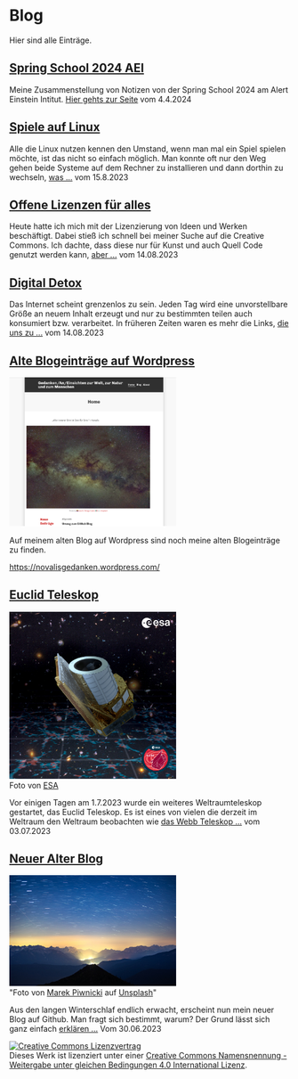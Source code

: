 # Blog

Hier sind alle Einträge.

## [Spring School 2024 AEI](Blog/Spring-school-2024.md)

Meine Zusammenstellung von Notizen von der Spring School 2024 am Alert Einstein Intitut.
[Hier gehts zur Seite](https://christiang7.github.io/Spring-School-2024/#/) vom 4.4.2024

## [Spiele auf Linux](Blog/Spiele_auf_Linux.md)

Alle die Linux nutzen kennen den Umstand, wenn man mal ein Spiel spielen möchte, ist das nicht so einfach möglich. Man konnte oft nur den Weg gehen beide Systeme auf dem Rechner zu installieren und dann dorthin zu wechseln, [was ...](Blog/Spiele_auf_Linux.md) vom 15.8.2023

## [Offene Lizenzen für alles](Blog/Offene_Lizenzen_für_alles.md)

Heute hatte ich mich mit der Lizenzierung von Ideen und Werken beschäftigt. Dabei stieß ich schnell bei meiner Suche auf die Creative Commons. Ich dachte, dass diese nur für Kunst und auch Quell Code genutzt werden kann, [aber ...](Blog/Offene_Lizenzen_für_alles.md) vom 14.08.2023

## [Digital Detox](Blog/Digital_Detox.md)

Das Internet scheint grenzenlos zu sein. Jeden Tag wird eine unvorstellbare Größe an neuem Inhalt erzeugt und nur zu bestimmten teilen auch konsumiert bzw. verarbeitet. In früheren Zeiten waren es mehr die Links, [die uns zu ...](Blog/Digital_Detox.md) vom 14.08.2023

## [Alte Blogeinträge auf Wordpress](https://novalisgedanken.wordpress.com/)
[ <div>  <img width="300" src="./Media/Screenshot-NovalisGedanken-wordpress.png"/> <div>](https://novalisgedanken.wordpress.com/)

Auf meinem alten Blog auf Wordpress sind noch meine alten Blogeinträge zu finden.

https://novalisgedanken.wordpress.com/

## [Euclid Teleskop](Blog/Euclid_Teleskop.md)
[<div> <img width="300" src="./Media/Euclid_Poster.jpg"/> </div>](Blog/Euclid_Teleskop.md)
Foto von [ESA](https://www.esa.int/Science_Exploration/Space_Science/Euclid/Euclid_wallpapers)

Vor einigen Tagen am 1.7.2023 wurde ein weiteres Weltraumteleskop gestartet, das Euclid Teleskop. Es ist eines von vielen die derzeit im Weltraum den Weltraum beobachten wie [das Webb Teleskop ...](Blog/Euclid_Teleskop.md) vom 03.07.2023

## [Neuer Alter Blog](Blog/Neuer_alter_Blog.md)
[<div> <img width="300" src="./Media/marek-piwnicki-epdbc0xRjiI-unsplash.jpg"/> </div>](Blog/Neuer_alter_Blog.md)
"Foto von <a href="https://unsplash.com/fr/@marekpiwnicki?utm_source=unsplash&utm_medium=referral&utm_content=creditCopyText">Marek Piwnicki</a> auf <a href="https://unsplash.com/de/fotos/der-nachthimmel-mit-sternen-uber-einer-bergkette-epdbc0xRjiI?utm_source=unsplash&utm_medium=referral&utm_content=creditCopyText">Unsplash</a>"

Aus den langen Winterschlaf endlich erwacht, erscheint nun mein neuer Blog auf Github. Man fragt sich bestimmt, warum? Der Grund lässt sich ganz einfach [erklären ...](Blog/Neuer_alter_Blog.md) Vom 30.06.2023


<a rel="license" href="http://creativecommons.org/licenses/by-sa/4.0/"><img alt="Creative Commons Lizenzvertrag" style="border-width:0" src="https://i.creativecommons.org/l/by-sa/4.0/88x31.png" /></a><br />Dieses Werk ist lizenziert unter einer <a rel="license" href="http://creativecommons.org/licenses/by-sa/4.0/">Creative Commons Namensnennung - Weitergabe unter gleichen Bedingungen 4.0 International Lizenz</a>.
